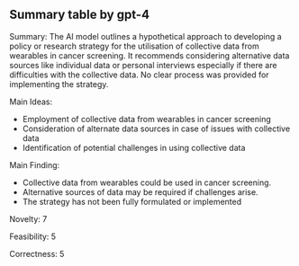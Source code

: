 ## Summary table by gpt-4
Summary: 
The AI model outlines a hypothetical approach to developing a policy or research strategy for the utilisation of collective data from wearables in cancer screening. It recommends considering alternative data sources like individual data or personal interviews especially if there are difficulties with the collective data. No clear process was provided for implementing the strategy.

Main Ideas: 
- Employment of collective data from wearables in cancer screening
- Consideration of alternate data sources in case of issues with collective data
- Identification of potential challenges in using collective data

Main Finding: 
- Collective data from wearables could be used in cancer screening.
- Alternative sources of data may be required if challenges arise.
- The strategy has not been fully formulated or implemented

Novelty: 
7

Feasibility: 
5

Correctness:
5